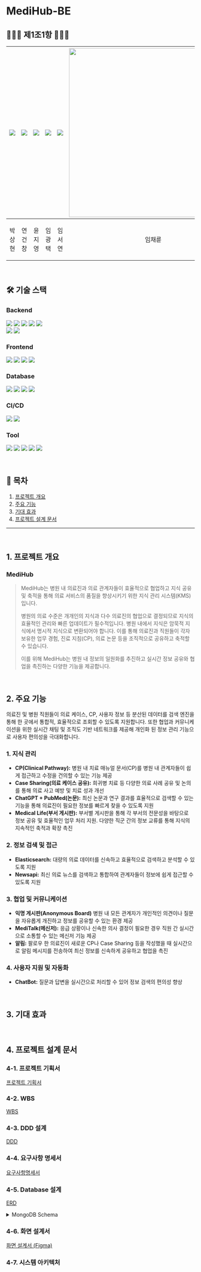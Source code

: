 # MediHub-BE


## 👩🏻‍💻 제1조1항 🧑🏻‍💻

| [![](https://avatars.githubusercontent.com/u/173455095?v=4)](https://github.com/SANGHYUN0519) | [![](https://avatars.githubusercontent.com/u/158060587?v=4)](https://github.com/ygc1994) | [![](https://avatars.githubusercontent.com/u/173458380?v=4)](https://github.com/JIYOUNG-22) | [![](https://avatars.githubusercontent.com/u/103546300?v=4)](https://github.com/Pangtaek) | [![](https://avatars.githubusercontent.com/u/94957124?v=4)](https://github.com/person76) | [<img src="https://github.com/user-attachments/assets/4d62fcb6-1511-4e22-86da-1704a26180d9" width="450" />](https://github.com/PBEM22) |
|--------------------------------------------------------------------------------------|----------------------------------------------------------------------------------------|-----------------------------------------------------------------------------------------|------------------------------------------------------------------------------------|-----------------------------------------------------------------------------------------|----------------------------------------------------------------------------------------------------------------------------------------|
| <p align="center">박상현</p> | <p align="center">연건창</p> | <p align="center">윤지영</p> | <p align="center">임광택</p> | <p align="center">임서연</p> | <p align="center">임채륜</p> |

<br>

## 🛠️ 기술 스택
### Backend
<img src="https://img.shields.io/badge/java-007396?style=for-the-badge&logo=java&logoColor=white"> <img src="https://img.shields.io/badge/springboot-6DB33F?style=for-the-badge&logo=springboot&logoColor=white">
<img src="https://img.shields.io/badge/spring data JPA-6DB33F?style=for-the-badge&logo=hibernate&logoColor=white">
<img src="https://img.shields.io/badge/spring%20security-6DB33F?style=for-the-badge&logo=springsecurity&logoColor=white">
<img src="https://img.shields.io/badge/gradle-02303A?style=for-the-badge&logo=gradle&logoColor=white">
<br>
<img src="https://img.shields.io/badge/socket.io-010101?style=for-the-badge&logo=socketdotio&logoColor=white">
<img src="https://img.shields.io/badge/pubmed-326599?style=for-the-badge&logo=pubmed&logoColor=white">
<br>

### Frontend
<img src="https://img.shields.io/badge/html5-E34F26?style=for-the-badge&logo=html5&logoColor=white"> <img src="https://img.shields.io/badge/css-1572B6?style=for-the-badge&logo=css3&logoColor=white"> 
<img src="https://img.shields.io/badge/javascript-F7DF1E?style=for-the-badge&logo=javascript&logoColor=black">
<img src="https://img.shields.io/badge/vue.js-4FC08D?style=for-the-badge&logo=vue.js&logoColor=white">
<br>

### Database
<img src="https://img.shields.io/badge/mariadb-4479A1?style=for-the-badge&logo=mariadb&logoColor=white"> <img src="https://img.shields.io/badge/mongoDB-47A248?style=for-the-badge&logo=MongoDB&logoColor=white">
<img src="https://img.shields.io/badge/elasticsearch-005571?style=for-the-badge&logo=elasticsearch&logoColor=white">
<img src="https://img.shields.io/badge/Amazon%20S3-FF9900?style=for-the-badge&logo=amazons3&logoColor=white">
<br>

### CI/CD
<img src="https://img.shields.io/badge/GithubActions-2088FF.svg?style=for-the-badge&logo=GithubActions&logoColor=white"> <img src="https://img.shields.io/badge/aws-232F3E.svg?style=for-the-badge&logo=amazonwebservices&logoColor=white">
<br>

### Tool
<img src="https://img.shields.io/badge/swagger-85EA2D?style=for-the-badge&logo=swagger&logoColor=white"> <img src="https://img.shields.io/badge/github-181717?style=for-the-badge&logo=github&logoColor=white">
<img src="https://img.shields.io/badge/figma-F24E1E?style=for-the-badge&logo=figma&logoColor=white">
<img src="https://img.shields.io/badge/slack-4A154B?style=for-the-badge&logo=slack&logoColor=white">
<img src="https://img.shields.io/badge/discord-5865F2?style=for-the-badge&logo=discord&logoColor=white">

<br>

## 📜 목차
1. [프로젝트 개요](#1-프로젝트-개요)
2. [주요 기능](#2-주요-기능)
3. [기대 효과](#3-기대-효과)
4. [프로젝트 설계 문서](#4-프로젝트-설계-문서)

<hr>
<br>

## 1. 프로젝트 개요
### MediHub

> MediHub는 병원 내 의료진과 의료 관계자들이 효율적으로 협업하고 지식 공유 및 축적을 통해 의료 서비스의 품질을 향상시키기 위한 지식 관리 시스템(KMS)입니다.
>
> 병원의 의료 수준은 개개인의 지식과 다수 의료진의 협업으로 결정되므로 지식의 효율적인 관리와 빠른 업데이트가 필수적입니다.
> 병원 내에서 지식은 암묵적 지식에서 명시적 지식으로 변환되어야 합니다.
> 이를 통해 의료진과 직원들이 각자 보유한 업무 경험, 진료 지침(CP), 의료 논문 등을 조직적으로 공유하고 축적할 수 있습니다.
>
>이를 위해 MediHub는 병원 내 정보의 일원화를 추진하고 실시간 정보 공유와 협업을 촉진하는 다양한 기능을 제공합니다.

<br>

## 2. 주요 기능
의료진 및 병원 직원들이 의료 케이스, CP, 사용자 정보 등 분산된 데이터를 검색 엔진을 통해 한 곳에서 통합적, 효율적으로 조회할 수 있도록 지원합니다.
또한 협업과 커뮤니케이션을 위한 실시간 채팅 및 조직도 기반 네트워크를 제공해 개인화 된 정보 관리 기능으로 사용자 편의성을 극대화합니다.

### 1. 지식 관리
- <b>CP(Clinical Pathway):</b> 병원 내 치료 매뉴얼 문서(CP)를 병원 내 관계자들이 쉽게 접근하고 수정을 건의할 수 있는 기능 제공
- <b>Case Sharing(의료 케이스 공유):</b> 희귀병 치료 등 다양한 의료 사례 공유 및 논의를 통해 의료 사고 예방 및 치료 성과 개선
- <b>ChatGPT + PubMed(논문):</b> 최신 논문과 연구 결과를 효율적으로 검색할 수 있는 기능을 통해 의료진이 필요한 정보를 빠르게 찾을 수 있도록 지원
- <b>Medical Life(부서 게시판):</b> 부서별 게시판을 통해 각 부서의 전문성을 바탕으로 정보 공유 및 효율적인 업무 처리 지원. 다양한 직군 간의 정보 교류를 통해 지식의 지속적인 축적과 확장 촉진

### 2. 정보 검색 및 접근
- <b>Elasticsearch:</b> 대량의 의료 데이터를 신속하고 효율적으로 검색하고 분석할 수 있도록 지원
- <b>Newsapi:</b> 최신 의료 뉴스를 검색하고 통합하여 관계자들이 정보에 쉽게 접근할 수 있도록 지원

### 3. 협업 및 커뮤니케이션
- <b>익명 게시판(Anonymous Board)</b> 병원 내 모든 관계자가 개인적인 의견이나 질문을 자유롭게 개진하고 정보를 공유할 수 있는 환경 제공
- <b>MediTalk(메신저):</b> 응급 상황이나 신속한 의사 결정이 필요한 경우 직원 간 실시간으로 소통할 수 있는 메신저 기능 제공
- <b>알림:</b> 팔로우 한 의료진이 새로운 CP나 Case Sharing 등을 작성했을 때 실시간으로 알림 메시지를 전송하여 최신 정보를 신속하게 공유하고 협업을 촉진

### 4. 사용자 지원 및 자동화
- <b>ChatBot:</b> 질문과 답변을 실시간으로 처리할 수 있어 정보 검색의 편의성 향상

<br>

## 3. 기대 효과

<br>

## 4. 프로젝트 설계 문서
### 4-1. 프로젝트 기획서
[프로젝트 기획서](https://docs.google.com/document/d/1-ND5Wz1T14ndjffN6jAfWhBTUUeX5B-A93sHcd4FhfM/edit?tab=t.0)

### 4-2. WBS
[WBS](https://docs.google.com/spreadsheets/d/1sWHGbgL9R79AbUzCAmxKIulggjMqbi1lwv-RsJdtgVA/edit?gid=1194459417#gid=1194459417)

### 4-3. DDD 설계
[DDD](https://miro.com/app/board/uXjVLFIor4Y=/)

### 4-4. 요구사항 명세서
[요구사항명세서](https://docs.google.com/spreadsheets/d/1sWHGbgL9R79AbUzCAmxKIulggjMqbi1lwv-RsJdtgVA/edit?gid=205274512#gid=205274512)

### 4-5. Database 설계
[ERD](https://www.erdcloud.com/d/EmGTuF2SJmXwbLNiv)
<br>
<details>
<summary>MongoDB Schema</summary>
<div markdown="1">

### ChatUser Collection
```mongodb-json
{
  "UserSeq": "123",
  "Name": "홍길동",
  "Groups": ["group1", "group2"],  // 사용자가 참여한 그룹들
  "GroupCount": 2,                 // 참여 채팅방 개수
  "Status": "online",              // 사용자 상태 (online, offline, away 등)
  "ProfileImage": "https://example.com/profile.jpg",  // 프로필 사진 URL
  "LastActiveAt": "2024-11-29T15:34:21Z",               // 마지막 활동 시간
  "GlobalMute": false              // 모든 채팅방에서 알림 음소거 여부
}
```

### ChatGroup Collection
```mongodb-json
{
  "GroupSeq": "group1",
  "Name": "정형외과 공지방",
  "TotalMessages": 150,  // 총 메시지 수
  "LastMessageAt": "2024-11-29T15:34:21Z",  // 마지막 메시지 전송 시간
  "LastModified": "2024-11-29T15:00:00Z",   // 채팅방 마지막 수정 시간 (예: 이름 변경, 참여자 추가 등)
  "CreatedAt" : "2024-11-29T15:00:00Z",     // 채팅방 생성 시간
  "DeletedAt" : "",                         // 채팅방 삭제 시간
  "Users": [
    {
      "userSeq": "123",
      "RoomName" : "공지공지방",               // 개인별 채팅방 이름 설정
      "TotalUnread": 5,                     // 읽지 않은 메시지 수
      "JoinedAt": "2024-11-01T10:00:00Z"    // 채팅방에 참여한 시간
    },
    {
      "userId": "456",
      "RoomName" : "읽지마",
      "TotalUnread": 2,
      "JoinedAt": "2024-11-10T14:00:00Z"
    }
  ]
}
```

### ChatMessage Collection
```mongodb-json
{
	"MessageSeq": "msg1",
  "GroupSeq": "group1",
  "MessageContent": "회의자료를 첨부합니다.",
  "SendUser": {
    "userSeq": "123",
    "Name": "홍길동",
    "ProfileImage": "https://example.com/profile.jpg",  // 프로필 사진 URL
  },
  "CreatedAt": "2024-11-29T15:34:21Z",  // 메시지 전송 시간
  "Type": "file",                       // 메시지 타입 (text, image, file 등)
  "IsDeleted": false,                   // 메시지 삭제 여부
  "Attachments": [                      // 첨부파일 정보
    {
      "FileType": "image",  // 파일 타입 (image, document, video 등)
      "FileUrl": "https://example.com/path/to/image.jpg",  // 파일의 URL
      "FileName": "image.jpg",  // 파일 이름
      "FileSize": 123456  // 파일 크기 (바이트 단위)
    },
    {
      "FileType": "document",
      "FileUrl": "https://example.com/path/to/document.pdf",
      "FileName": "meeting_minutes.pdf",
      "FileSize": 234567
    }
  ]
}
```

### ChatFileStorage Collection
```mongodb-json
{
  "FileSeq": "12345",  // 자동 생성된 고유 ID (ObjectId)
  "UserSeq": "user123",  // 파일을 받은 사용자 ID
  "GroupSeq": "group1",  // 파일이 속한 채팅방 ID
  "MessageSeq": "msg123",  // 해당 파일이 포함된 메시지 ID
  "FileType": "image",  // 파일 유형 (image, document, video 등)
  "FileUrl": "https://example.com/path/to/image.jpg",  // 파일의 URL
  "FileName": "image.jpg",  // 파일 이름
  "FileSize": 1048576,  // 파일 크기 (바이트 단위)
  "UploadedAt": "2024-11-29T15:34:21Z",  // 파일이 첨부된 시간
  "ReceivedAt": "2024-11-29T15:35:21Z",  // 사용자가 파일을 받은 시간
  "ReadBy": ["123", "456"]  // 파일을 다운로드한/열어본 사용자 목록
}
```


</div>
</details>

### 4-6. 화면 설계서
[화면 설계서 (Figma)](https://www.figma.com/design/SiXw9eqSH2yS3GFtUxoINf/MediHub?node-id=0-1&node-type=canvas&t=yScI0V8n8O79M0vo-0)

### 4-7. 시스템 아키텍처
